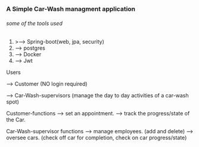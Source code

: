 <h3>A Simple Car-Wash managment application</h3>
<h6>some of the tools used</h6>
<ol>
  <li>>--> Spring-boot(web, jpa, security)</li>
  <li>--> postgres</li>
  <li>--> Docker</li>
  <li>--> Jwt</li>
</ol




<h3> Users</h3>
<p>--> Customer (NO login required)</p>
<p>--> Car-Wash-supervisors (manage the day to day activities of a car-wash spot)</p>

Customer-functions
--> set an appointment.
--> track the progress/state of the Car.

Car-Wash-supervisor functions
--> manage employees. (add and delete)
--> oversee cars. (check off car for completion, check on car progress/state)
